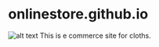 # onlinestore.github.io
![alt text](https://github.com/kartikeyjangir/onlinestore.github.io/blob/main/readmeimage.png)
This is e commerce site for cloths.
